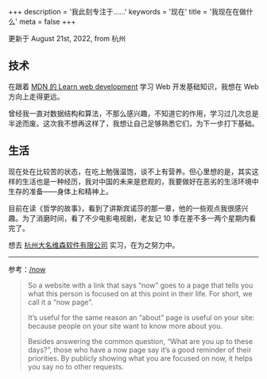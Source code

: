 +++
description = '我此刻专注于……'
keywords = '现在'
title = '我现在在做什么'
meta = false
+++

更新于 August 21st, 2022, from 杭州

## 技术

在跟着 [MDN 的 Learn web development](https://developer.mozilla.org/en-US/docs/Learn) 学习 Web 开发基础知识，我想在 Web 方向上走得更远。

曾经我一直对数据结构和算法，不那么感兴趣，不知道它的作用，学习过几次总是半途而废。这次我不想再这样了，我想让自己足够熟悉它们，为下一步打下基础。

## 生活

现在处在比较苦的状态，在吃上勉强温饱，谈不上有营养。但心里想的是，其实这样的生活也是一种经历，我对中国的未来是悲观的，我要做好在恶劣的生活环境中生存的准备——身体上和精神上。

目前在读《哲学的故事》，看到了讲斯宾诺莎的那一章，他的一些观点我很感兴趣。为了消磨时间，看了不少电影电视剧，老友记 10 季在差不多一两个星期内看完了。

想去 [杭州大名维森软件有限公司](https://www.damingsoft.com/default.aspx) 实习，在为之努力中。

---

参考：[/now](https://nownownow.com/about)

> So a website with a link that says “now” goes to a page that tells you what this person is focused on at this point in their life. For short, we call it a “now page”.
>
> It’s useful for the same reason an “about” page is useful on your site: because people on your site want to know more about you.
>
> Besides answering the common question, “What are you up to these days?”, those who have a now page say it’s a good reminder of their priorities. By publicly showing what you are focused on now, it helps you say no to other requests.
